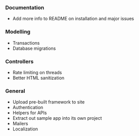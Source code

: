 ### Documentation
* Add more info to README on installation and major issues

### Modelling

* Transactions
* Database migrations

### Controllers

* Rate limiting on threads
* Better HTML sanitization

### General

* Upload pre-built framework to site
* Authentication
* Helpers for APIs
* Extract out sample app into its own project
* Mailers
* Localization